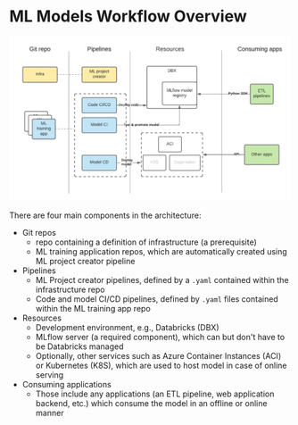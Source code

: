 # ML Models Workflow Overview

![](../images/mlops_workflow.png)


There are four main components in the architecture: 

* Git repos 
    * repo containing a definition of infrastructure (a prerequisite)
    * ML training application repos, which are automatically created using ML project creator pipeline
* Pipelines
    * ML Project creator pipelines, defined by a `.yaml` contained within the infrastructure repo
    * Code and model CI/CD pipelines, defined by `.yaml` files contained within the ML training app repo
* Resources
    * Development environment, e.g., Databricks (DBX)
    * MLflow server (a required component), which can but don't have to be Databricks managed
    * Optionally, other services such as Azure Container Instances (ACI) or Kubernetes (K8S), which are used to host model in case of online serving
* Consuming applications
    * Those include any applications (an ETL pipeline, web application backend, etc.) which consume the model in an offline or online manner 